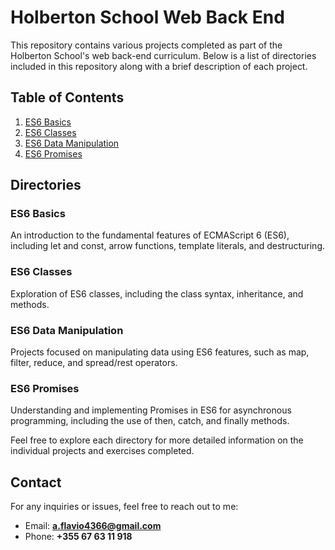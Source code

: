 # Holberton School Web Back End

This repository contains various projects completed as part of the Holberton School's web back-end curriculum. Below is a list of directories included in this repository along with a brief description of each project.

## Table of Contents
1. [ES6 Basics](https://github.com/FlavioAvdulla/holbertonschool-web_back_end/tree/main/ES6_basic)
2. [ES6 Classes](https://github.com/FlavioAvdulla/holbertonschool-web_back_end/tree/main/ES6_classes)
3. [ES6 Data Manipulation](https://github.com/FlavioAvdulla/holbertonschool-web_back_end/tree/main/ES6_data_manipulation)
4. [ES6 Promises](https://github.com/FlavioAvdulla/holbertonschool-web_back_end/tree/main/ES6_promise)

## Directories

### ES6 Basics
An introduction to the fundamental features of ECMAScript 6 (ES6), including let and const, arrow functions, template literals, and destructuring.

### ES6 Classes
Exploration of ES6 classes, including the class syntax, inheritance, and methods.

### ES6 Data Manipulation
Projects focused on manipulating data using ES6 features, such as map, filter, reduce, and spread/rest operators.

### ES6 Promises
Understanding and implementing Promises in ES6 for asynchronous programming, including the use of then, catch, and finally methods.

Feel free to explore each directory for more detailed information on the individual projects and exercises completed.

## Contact
For any inquiries or issues, feel free to reach out to me:

- Email: **a.flavio4366@gmail.com**
- Phone: **+355 67 63 11 918**
